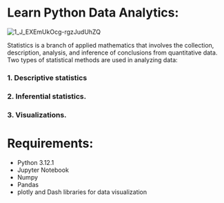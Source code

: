 # Learn Python Data Analytics: 
![1_J_EXEmUkOcg-rgzJudUhZQ](https://github.com/AyaKhaledSaif/Python_Data_Analytics/assets/112936318/4a15398a-02e7-422a-9902-ff4bdc6c2d10)



Statistics is a branch of applied mathematics that involves the collection, description, analysis, and inference of conclusions from quantitative data. Two types of statistical methods are used in analyzing data: 
### 1.     Descriptive statistics 
### 2.     Inferential statistics.
### 3.     Visualizations.

# Requirements:
- Python 3.12.1
- Jupyter Notebook
- Numpy
- Pandas
- plotly and Dash libraries for data visualization

